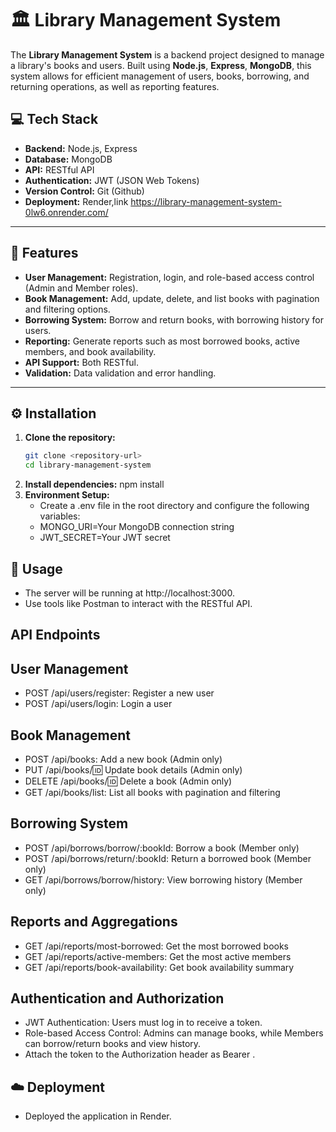 # 🏛️ Library Management System

The **Library Management System** is a backend project designed to manage a 
library's books and users. Built using **Node.js**, **Express**, **MongoDB**, 
this system allows for efficient management of users, books, borrowing, and returning operations,
as well as reporting features.

## 💻 Tech Stack
- **Backend:** Node.js, Express
- **Database:** MongoDB
- **API:** RESTful API
- **Authentication:** JWT (JSON Web Tokens)
- **Version Control:** Git (Github)
- **Deployment:** Render,link https://library-management-system-0lw6.onrender.com/

---

## 🌟 Features
- **User Management:** Registration, login, and role-based access control (Admin and Member roles).
- **Book Management:** Add, update, delete, and list books with pagination and filtering options.
- **Borrowing System:** Borrow and return books, with borrowing history for users.
- **Reporting:** Generate reports such as most borrowed books, active members, and book availability.
- **API Support:** Both RESTful.
- **Validation:** Data validation and error handling.

---

## ⚙️ Installation

1. **Clone the repository:**
   ```bash
   git clone <repository-url>
   cd library-management-system
   
2. **Install dependencies:**
     npm install
3. **Environment Setup:**
     - Create a .env file in the root directory and configure the following variables:
     - MONGO_URI=Your MongoDB connection string
     - JWT_SECRET=Your JWT secret 

## 🚀 Usage
- The server will be running at http://localhost:3000.
- Use tools like Postman to interact with the RESTful API.

## API Endpoints  
## User Management
- POST /api/users/register: Register a new user
- POST /api/users/login: Login a user
## Book Management
- POST /api/books: Add a new book (Admin only)
- PUT /api/books/:id: Update book details (Admin only)
- DELETE /api/books/:id: Delete a book (Admin only)
- GET /api/books/list: List all books with pagination and filtering
## Borrowing System
- POST /api/borrows/borrow/:bookId: Borrow a book (Member only)
- POST /api/borrows/return/:bookId: Return a borrowed book (Member only)
- GET /api/borrows/borrow/history: View borrowing history (Member only)
## Reports and Aggregations
- GET /api/reports/most-borrowed: Get the most borrowed books
- GET /api/reports/active-members: Get the most active members
- GET /api/reports/book-availability: Get book availability summary
## Authentication and Authorization
- JWT Authentication: Users must log in to receive a token.
- Role-based Access Control: Admins can manage books, while Members can borrow/return books and view history.
- Attach the token to the Authorization header as Bearer <token>.
## ☁️ Deployment
- Deployed the application in Render.
